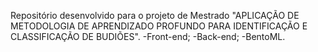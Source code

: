 Repositório desenvolvido para o projeto de Mestrado "APLICAÇÃO DE METODOLOGIA DE APRENDIZADO PROFUNDO PARA IDENTIFICAÇÃO E CLASSIFICAÇÃO DE BUDIÕES". -Front-end; -Back-end; -BentoML.
